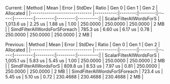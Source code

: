 ﻿Current:
|                        Method |       Mean |   Error |  StdDev | Ratio |    Gen 0 |    Gen 1 |    Gen 2 | Allocated |
|------------------------------ |-----------:|--------:|--------:|------:|---------:|---------:|---------:|----------:|
|      ScalarFilterAllWordsForS | 1,013.6 us | 2.25 us | 1.88 us |  1.00 | 250.0000 | 250.0000 | 250.0000 |      2 MB |
| SimdFilterAllWordsForSForeach |   785.3 us | 6.60 us | 6.17 us |  0.78 | 250.0000 | 250.0000 | 250.0000 |      2 MB |

Previous:
|                        Method |       Mean |   Error |  StdDev | Ratio |    Gen 0 |    Gen 1 |    Gen 2 | Allocated |
|------------------------------ |-----------:|--------:|--------:|------:|---------:|---------:|---------:|----------:|
|      ScalarFilterAllWordsForS | 1,005.1 us | 5.83 us | 5.45 us |  1.00 | 250.0000 | 250.0000 | 250.0000 |      2 MB |
|        SimdFilterAllWordsForS |   809.8 us | 8.53 us | 7.97 us |  0.81 | 250.0000 | 250.0000 | 250.0000 |      2 MB |
| SimdFilterAllWordsForSForeach |   723.4 us | 5.45 us | 5.10 us |  0.72 | 230.4688 | 230.4688 | 230.4688 |      2 MB |